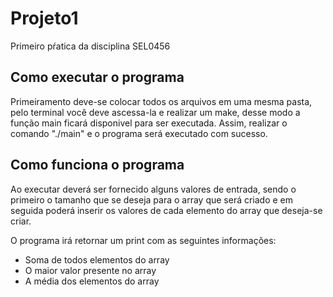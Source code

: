 # Projeto1
Primeiro pŕatica da disciplina SEL0456

## Como executar o programa 
Primeiramento deve-se colocar todos os arquivos em uma mesma pasta, pelo terminal você deve ascessa-la e realizar um make, desse modo a função main ficará disponivel para ser executada. Assim, realizar o comando "./main" e o programa será executado com sucesso.

## Como funciona o programa 
Ao executar deverá ser fornecido alguns valores de entrada, sendo o primeiro o tamanho que se deseja para o array que será criado e em seguida poderá inserir os valores de cada elemento do array que deseja-se criar.

O programa irá retornar um print com as seguintes informações: 
* Soma de todos elementos do array 
* O maior valor presente no array
* A média dos elementos do array

